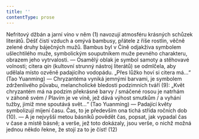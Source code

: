 ```yaml
---
title: ''
contentType: prose
---
```


<section>

Nefritový džbán a jarní víno v něm (1) navozují atmosféru krásných schůzek literátů. Déšť čistí vzduch a omývá bambusy, přátele z říše rostlin, věčně zelené druhy báječných mužů. Bambus byl v Číně odjakživa symbolem ušlechtilého muže, symbolickým souputníkem muže pevného charakteru, obrazem jeho vytrvalosti. — Osamělý oblak je symbol samoty a stěhovavé volnosti; citera _qin_ (kultovní strunný nástroj literátů) se odmlčela, aby udělala místo ozvěně padajícího vodopádu. „Přes lůžko hoví si citera má…“ (Tao Yuanming) — Chryzantéma vyniká jemnými barvami, je symbolem zdrženlivého půvabu, melancholické bledosti podzimních tváří (9): „Květ chryzantém má na podzim překrásné barvy / smáčené rosou je natrhám v záhoně svém / Plavím je ve víně, jež dává výhost smutkům / a vyhání tužby, jimiž mne spoutává svět…“ (Tao Yuanming) — Padající květy symbolizují míjení času. Čas, to je především ona tichá střída ročních dob (10). — A je nejvyšší metou básníků povědět čas, popsat, jak vypadal čas v čase a místě básně; a verše, jež toto dokázaly, jsou verše, o nichž možná jednou někdo řekne, že stojí za to je číst! (12)

</section>

